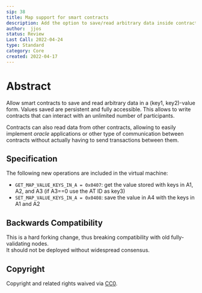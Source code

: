 ```yaml
---
sip: 38
title: Map support for smart contracts
description: Add the option to save/read arbitrary data inside contracts
author:  jjos
status: Review
Last Call: 2022-04-24
type: Standard
category: Core
created: 2022-04-17
---
```

# Abstract
Allow smart contracts to save and read arbitrary data in a (key1, key2)-value form.
Values saved are persistent and fully accessible.
This allows to write contracts that can interact with an unlimited number of participants.

Contracts can also read data from other contracts, allowing to easily implement *oracle* applications
or other type of communication between contracts without actually having to send transactions between them.

## Specification

The following new operations are included in the virtual machine:
 - `GET_MAP_VALUE_KEYS_IN_A = 0x0407`: get the value stored with keys in A1, A2, and A3 (if A3==0 use the AT ID as key3)
 - `SET_MAP_VALUE_KEYS_IN_A = 0x0408`: save the value in A4 with the keys in A1 and A2

## Backwards Compatibility  
This is a hard forking change, thus breaking compatibility with old fully-validating nodes.  
It should not be deployed without widespread consensus.

## Copyright
Copyright and related rights waived via [CC0](https://creativecommons.org/publicdomain/zero/1.0/).
